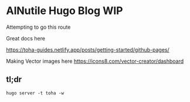 # AlNutile Hugo Blog WIP

Attempting to go this route

Great docs here

https://toha-guides.netlify.app/posts/getting-started/github-pages/

Making Vector images here
https://icons8.com/vector-creator/dashboard


## tl;dr

```
hugo server -t toha -w
```